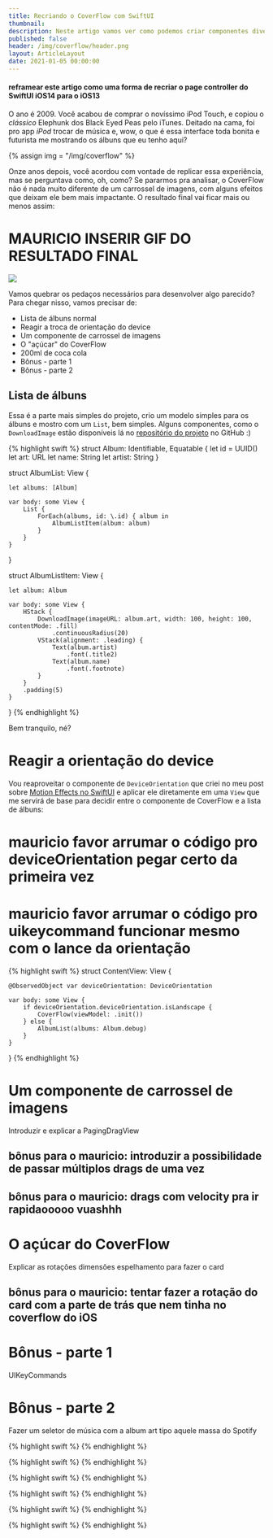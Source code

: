 ```yaml
---
title: Recriando o CoverFlow com SwiftUI
thumbnail: 
description: Neste artigo vamos ver como podemos criar componentes divertidos que também podem nos ajudar no nosso dia a dia!
published: false
header: /img/coverflow/header.png
layout: ArticleLayout
date: 2021-01-05 00:00:00
---
```

#### reframear este artigo como uma forma de recriar o page controller do SwiftUI iOS14 para o iOS13

O ano é 2009. Você acabou de comprar o novíssimo iPod Touch, e copiou o _clássico_ Elephunk dos Black Eyed Peas pelo iTunes. Deitado na cama, foi pro app _iPod_ trocar de música e, wow, o que é essa interface toda bonita e futurista me mostrando os álbuns que eu tenho aqui?

{% assign img = "/img/coverflow" %}

Onze anos depois, você acordou com vontade de replicar essa experiência, mas se perguntava como, oh, como? Se pararmos pra analisar, o CoverFlow não é nada muito diferente de um carrossel de imagens, com alguns efeitos que deixam ele bem mais impactante. O resultado final vai ficar mais ou menos assim:

# MAURICIO INSERIR GIF DO RESULTADO FINAL
![]({{img}}/game.jpeg)

Vamos quebrar os pedaços necessários para desenvolver algo parecido? Para chegar nisso, vamos precisar de:

* Lista de álbuns normal
* Reagir a troca de orientação do device
* Um componente de carrossel de imagens
* O "açúcar" do CoverFlow
* 200ml de coca cola
* Bônus - parte 1
* Bônus - parte 2

## Lista de álbuns

Essa é a parte mais simples do projeto, crio um modelo simples para os álbuns e mostro com um `List`, bem simples. Alguns componentes, como o `DownloadImage` estão disponíveis lá no [repositório do projeto]() no GitHub :)

{% highlight swift %}
struct Album: Identifiable, Equatable {
    let id = UUID()
    let art: URL
    let name: String
    let artist: String
}

struct AlbumList: View {

    let albums: [Album]

    var body: some View {
        List {
            ForEach(albums, id: \.id) { album in
                AlbumListItem(album: album)
            }
        }
    }
}

struct AlbumListItem: View {

    let album: Album

    var body: some View {
        HStack {
            DownloadImage(imageURL: album.art, width: 100, height: 100, contentMode: .fill)
                .continuousRadius(20)
            VStack(alignment: .leading) {
                Text(album.artist)
                    .font(.title2)
                Text(album.name)
                    .font(.footnote)
            }
        }
        .padding(5)
    }
}
{% endhighlight %}
<p class="center muted caption">Bem tranquilo, né?</p>

#  Reagir a orientação do device

Vou reaproveitar o componente de `DeviceOrientation` que criei no meu post sobre [Motion Effects no SwiftUI](/post/swiftui-motion-effects/) e aplicar ele diretamente em uma `View` que me servirá de base para decidir entre o componente de CoverFlow e a lista de álbuns:

# mauricio favor arrumar o código pro deviceOrientation pegar certo da primeira vez
# mauricio favor arrumar o código pro uikeycommand funcionar mesmo com o lance da orientação

{% highlight swift %}
    struct ContentView: View {

    @ObservedObject var deviceOrientation: DeviceOrientation

    var body: some View {
        if deviceOrientation.deviceOrientation.isLandscape {
            CoverFlow(viewModel: .init())
        } else {
            AlbumList(albums: Album.debug)
        }
    }
}
{% endhighlight %}

# Um componente de carrossel de imagens

Introduzir e explicar a PagingDragView

## bônus para o mauricio: introduzir a possibilidade de passar múltiplos drags de uma vez
## bônus para o mauricio: drags com velocity pra ir rapidaooooo vuashhh

# O açúcar do CoverFlow

Explicar as rotações dimensões espelhamento para fazer o card

## bônus para o mauricio: tentar fazer a rotação do card com a parte de trás que nem tinha no coverflow do iOS

# Bônus - parte 1

UIKeyCommands

# Bônus - parte 2

Fazer um seletor de música com a album art tipo aquele massa do Spotify














{% highlight swift %}
{% endhighlight %}

{% highlight swift %}
{% endhighlight %}

{% highlight swift %}
{% endhighlight %}

{% highlight swift %}
{% endhighlight %}

{% highlight swift %}
{% endhighlight %}

{% highlight swift %}
{% endhighlight %}
